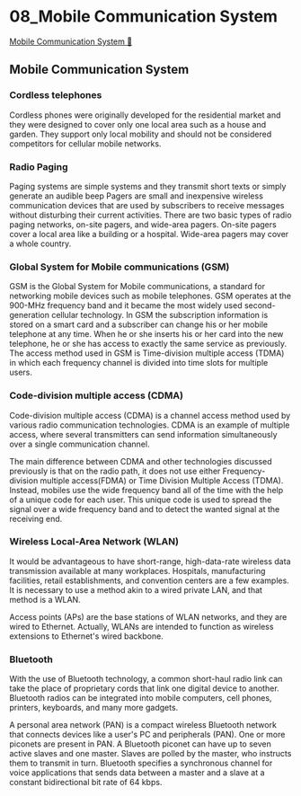 # 08_Mobile Communication System

[Mobile Communication System &#128279;](https://alison.com/topic/learn/145593/mobile-communication)

## Mobile Communication System

### Cordless telephones

Cordless phones were originally developed for the residential market and they were designed to cover only one local area such as a house and garden. They support only local mobility and should not be considered competitors for cellular mobile networks.

### Radio Paging

Paging systems are simple systems and they transmit short texts or simply generate an audible beep Pagers are small and inexpensive wireless communication devices that are used by subscribers to receive messages without disturbing their current activities. There are two basic types of radio paging networks, on-site pagers, and wide-area pagers. On-site pagers cover a local area like a building or a hospital. Wide-area pagers may cover a whole country.

### Global System for Mobile communications (GSM)

GSM is the Global System for Mobile communications, a standard for networking mobile devices such as mobile telephones.
GSM operates at the 900-MHz frequency band and it became the most widely used second-generation cellular technology. In GSM the subscription information is stored on a smart card and a subscriber can change his or her mobile telephone at any time. When he or she inserts his or her card into the new telephone, he or she has access to exactly the same service as previously. The access method used in GSM is Time-division multiple access (TDMA) in which each frequency channel is divided into time slots for multiple users.

### Code-division multiple access (CDMA)

Code-division multiple access (CDMA) is a channel access method used by various radio communication technologies. CDMA is an example of multiple access, where several transmitters can send information simultaneously over a single communication channel.

The main difference between CDMA and other technologies discussed previously is that on the radio path, it does not use either Frequency-division multiple access(FDMA) or Time Division Multiple Access (TDMA). Instead, mobiles use the wide frequency band all of the time with the help of a unique code for each user. This unique code is used to spread the signal over a wide frequency band and to detect the wanted signal at the receiving end.

### Wireless Local-Area Network (WLAN)

It would be advantageous to have short-range, high-data-rate wireless data transmission available at many workplaces. Hospitals, manufacturing facilities, retail establishments, and convention centers are a few examples. It is necessary to use a method akin to a wired private LAN, and that method is a WLAN.

Access points (APs) are the base stations of WLAN networks, and they are wired to Ethernet. Actually, WLANs are intended to function as wireless extensions to Ethernet's wired backbone.

### Bluetooth

With the use of Bluetooth technology, a common short-haul radio link can take the place of proprietary cords that link one digital device to another. Bluetooth radios can be integrated into mobile computers, cell phones, printers, keyboards, and many more gadgets.

A personal area network (PAN) is a compact wireless Bluetooth network that connects devices like a user's PC and peripherals (PAN). One or more piconets are present in PAN. A Bluetooth piconet can have up to seven active slaves and one master. Slaves are polled by the master, who instructs them to transmit in turn. Bluetooth specifies a synchronous channel for voice applications that sends data between a master and a slave at a constant bidirectional bit rate of 64 kbps.
